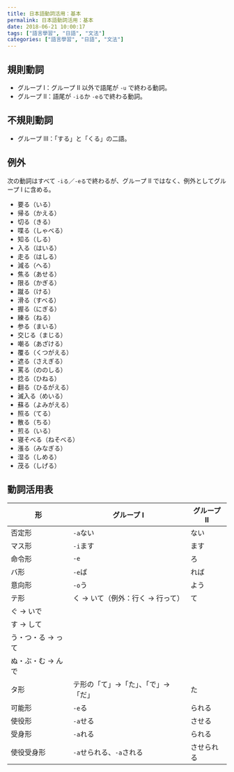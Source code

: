 ```yaml
---
title: 日本語動詞活用：基本
permalink: 日本語動詞活用：基本
date: 2018-06-21 10:00:17
tags: ["語言學習", "日語", "文法"]
categories: ["語言學習", "日語", "文法"]
---
```


## 規則動詞

- グループ Ⅰ：グループ Ⅱ 以外で語尾が `-u` で終わる動詞。
- グループ Ⅱ：語尾が `-iる`か `-eる`で終わる動詞。

## 不規則動詞

- グループ Ⅲ：「する」と「くる」の二語。

## 例外

次の動詞はすべて `-iる`／`-eる`で終わるが、グループ Ⅱ ではなく、例外としてグループ Ⅰ に含める。

- 要る（いる）
- 帰る（かえる）
- 切る（きる）
- 喋る（しゃべる）
- 知る（しる）
- 入る（はいる）
- 走る（はしる）
- 減る（へる）
- 焦る（あせる）
- 限る（かぎる）
- 蹴る（ける）
- 滑る（すべる）
- 握る（にぎる）
- 練る（ねる）
- 参る（まいる）
- 交じる（まじる）
- 嘲る（あざける）
- 覆る（くつがえる）
- 遮る（さえぎる）
- 罵る（ののしる）
- 捻る（ひねる）
- 翻る（ひるがえる）
- 滅入る（めいる）
- 蘇る（よみがえる）
- 照る（てる）
- 散る（ちる）
- 煎る（いる）
- 寝そべる（ねそべる）
- 漲る（みなぎる）
- 湿る（しめる）
- 茂る（しげる）

## 動詞活用表

| 形 | グループ Ⅰ | グループ Ⅱ |
| --- | --- | --- |
| 否定形 | `-a`ない | ない |
| マス形 | `-i`ます | ます |
| 命令形 | `-e` | ろ |
| バ形 | `-e`ば | れば |
| 意向形 | `-o`う | よう |
| テ形 | く → いて（例外：行く → 行って） | て |
| ぐ → いで |
| す → して |
| う・つ・る → って |  |  |
| ぬ・ぶ・む → んで |  |  |
| タ形 | テ形の「て」→「た」、「で」→「だ」 | た |
| 可能形 | `-e`る | られる |
| 使役形 | `-a`せる | させる |
| 受身形 | `-a`れる | られる |
| 使役受身形 | `-a`せられる、`-a`される | させられる |
